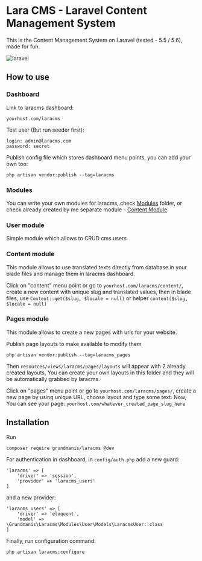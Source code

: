 # Lara CMS - Laravel Content Management System
This is the Content Management System on Laravel (tested - 5.5 / 5.6), made for fun.

![laravel](https://user-images.githubusercontent.com/6103997/35647123-3fa8b218-06da-11e8-9cf8-6e7ddd7296d6.png)
## How to use

### Dashboard
Link to laracms dashboard: 
```
yourhost.com/laracms
```
Test user (But run seeder first):
```
login: admin@laracms.com
password: secret
```

Publish config file which stores dashboard menu points, you can add your own too:
```
php artisan vendor:publish --tag=laracms

```

### Modules
You can write your own modules for laracms, check <a href="https://github.com/Grundmanis/laracms/tree/master/src/Modules">Modules</a> folder,
or check already created by me separate module - <a href="https://github.com/Grundmanis/laracms-content">Content Module</a>

### User module
Simple module which allows to CRUD cms users

### Content module
This module allows to use translated texts directly from database in your blade files and 
manage them in laracms dashboard.

Click on "content" menu point or go to `yourhost.com/laracms/content/`, create a new content with unique slug and translated values,
then in blade files, use `Content::get($slug, $locale = null)` or helper `content($slug, $locale = null)`

### Pages module
This module allows to create a new pages with urls for your website.

Publish page layouts to make available to modify them
```
php artisan vendor:publish --tag=laracms_pages

```
Then `resources/views/laracms/pages/layouts` will appear with 2 already created layouts, 
You can create your own layouts in this folder and they will be automatically grabbed by laracms.

Click on "pages" menu point or go to `yourhost.com/laracms/pages/`, create a new page by using unique URL, choose layout and
type some text. Now, You can see your page: `yourhost.com/whatever_created_page_slug_here`

## Installation
Run 
```
composer require grundmanis/laracms @dev
```
For authentication in dashboard, in `config/auth.php` add a new guard:
```
'laracms' => [
    'driver' => 'session',
    'provider' => 'laracms_users'
]
``` 
and a new provider:
```
'laracms_users' => [
    'driver' => 'eloquent',
    'model' => \Grundmanis\Laracms\Modules\User\Models\LaracmsUser::class
]
```
Finally, run configuration command:
``` 
php artisan laracms:configure
```